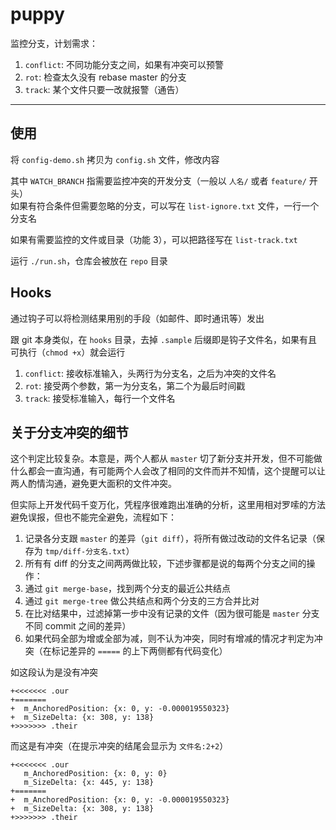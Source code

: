 # puppy

监控分支，计划需求：

1. `conflict`: 不同功能分支之间，如果有冲突可以预警
2. `rot`: 检查太久没有 rebase master 的分支
3. `track`: 某个文件只要一改就报警（通告）

-----

## 使用

将 `config-demo.sh` 拷贝为 `config.sh` 文件，修改内容

其中 `WATCH_BRANCH` 指需要监控冲突的开发分支（一般以 `人名/` 或者 `feature/` 开头）  
如果有符合条件但需要忽略的分支，可以写在 `list-ignore.txt` 文件，一行一个分支名

如果有需要监控的文件或目录（功能 3），可以把路径写在 `list-track.txt`

运行 `./run.sh`，仓库会被放在 `repo` 目录

## Hooks

通过钩子可以将检测结果用别的手段（如邮件、即时通讯等）发出

跟 git 本身类似，在 `hooks` 目录，去掉 `.sample` 后缀即是钩子文件名，如果有且可执行（`chmod +x`）就会运行

1. `conflict`: 接收标准输入，头两行为分支名，之后为冲突的文件名
2. `rot`: 接受两个参数，第一为分支名，第二个为最后时间戳
3. `track`: 接受标准输入，每行一个文件名

## 关于分支冲突的细节

这个判定比较复杂。本意是，两个人都从 `master` 切了新分支并开发，但不可能做什么都会一直沟通，有可能两个人会改了相同的文件而并不知情，这个提醒可以让两人酌情沟通，避免更大面积的文件冲突。

但实际上开发代码千变万化，凭程序很难跑出准确的分析，这里用相对罗嗦的方法避免误报，但也不能完全避免，流程如下：

1. 记录各分支跟 `master` 的差异（`git diff`），将所有做过改动的文件名记录（保存为 `tmp/diff-分支名.txt`）
2. 所有有 diff 的分支之间两两做比较，下述步骤都是说的每两个分支之间的操作：
3. 通过 `git merge-base`，找到两个分支的最近公共结点
4. 通过 `git merge-tree` 做公共结点和两个分支的三方合并比对
5. 在比对结果中，过滤掉第一步中没有记录的文件（因为很可能是 `master` 分支不同 commit 之间的差异）
6. 如果代码全部为增或全部为减，则不认为冲突，同时有增减的情况才判定为冲突（在标记差异的 `=====` 的上下两侧都有代码变化）

如这段认为是没有冲突

    +<<<<<<< .our
    +=======
    +  m_AnchoredPosition: {x: 0, y: -0.000019550323}
    +  m_SizeDelta: {x: 308, y: 138}
    +>>>>>>> .their


而这是有冲突（在提示冲突的结尾会显示为 `文件名:2+2`）

    +<<<<<<< .our
       m_AnchoredPosition: {x: 0, y: 0}
       m_SizeDelta: {x: 445, y: 138}
    +=======
    +  m_AnchoredPosition: {x: 0, y: -0.000019550323}
    +  m_SizeDelta: {x: 308, y: 138}
    +>>>>>>> .their
